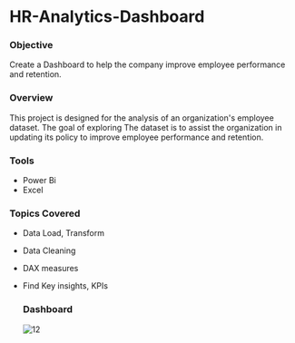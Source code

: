 # HR-Analytics-Dashboard

### Objective
Create a Dashboard to help the company improve employee performance and retention.

### Overview
This project is designed for the analysis of an organization's employee dataset. The goal of exploring The dataset is to assist the organization in updating its policy to improve employee performance and retention.

### Tools
- Power Bi
- Excel

### Topics Covered
- Data Load, Transform
- Data Cleaning
- DAX measures
- Find Key insights, KPIs

  ### Dashboard

  ![12](https://github.com/MokabbirMisho/HR-Analytics-Dashboard/assets/120144668/49130337-bc06-4eba-a177-8fb2f1b21a0f)


  
